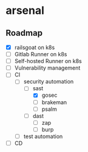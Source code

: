 # arsenal
## Roadmap
- [x] railsgoat on k8s
- [ ] Gitlab Runner on k8s
- [ ] Self-hosted Runner on k8s
- [ ] Vulnerability management
- [ ] CI
  - [ ] security automation
    - [ ] sast
      - [x] gosec
      - [ ] brakeman
      - [ ] psalm
    - [ ] dast
      - [ ] zap
      - [ ] burp
  - [ ] test automation
- [ ] CD